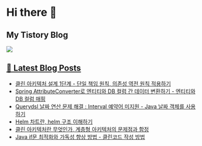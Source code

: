 # Hi there 👋

## My Tistory Blog

<p>
    <a href="https://kylo8.tistory.com"><img src="https://img.shields.io/badge/Tistory-000000?style=flat-square&logo=Tistory&logoColor=white"/>
</p>

## 📕 Latest Blog Posts

<ul><li><a href='https://kylo8.tistory.com/entry/%ED%81%B4%EB%A6%B0-%EC%95%84%ED%82%A4%ED%85%8D%EC%B2%98-%EC%84%A4%EA%B3%84-1%EB%8B%A8%EA%B3%84-%EB%8B%A8%EC%9D%BC-%EC%B1%85%EC%9E%84-%EC%9B%90%EC%B9%99-%EC%9D%98%EC%A1%B4%EC%84%B1-%EC%97%AD%EC%A0%84-%EC%9B%90%EC%B9%99-%EC%A0%81%EC%9A%A9%ED%95%98%EA%B8%B0' target='_blank'>클린 아키텍처 설계 1단계 - 단일 책임 원칙, 의존성 역전 원칙 적용하기</a></li><li><a href='https://kylo8.tistory.com/entry/Spring-AttributeConverter%EB%A1%9C-%EC%97%94%ED%8B%B0%ED%8B%B0%EC%99%80-DB-%EC%BB%AC%EB%9F%BC-%EA%B0%84-%EB%8D%B0%EC%9D%B4%ED%84%B0-%EB%B3%80%ED%99%98%ED%95%98%EA%B8%B0-%EC%97%94%ED%8B%B0%ED%8B%B0%EC%99%80-DB-%EC%BB%AC%EB%9F%BC-%EB%A7%A4%ED%95%91' target='_blank'>Spring AttributeConverter로 엔티티와 DB 컬럼 간 데이터 변환하기 - 엔티티와 DB 컬럼 매핑</a></li><li><a href='https://kylo8.tistory.com/entry/Querydsl-%EB%82%A0%EC%A7%9C-%EC%97%B0%EC%82%B0-%EB%AC%B8%EC%A0%9C-%ED%95%B4%EA%B2%B0-Interval-%EC%98%88%EC%95%BD%EC%96%B4-%EB%AF%B8%EC%A7%80%EC%9B%90-Java-%EB%82%A0%EC%A7%9C-%EA%B0%9D%EC%B2%B4%EB%A5%BC-%EC%82%AC%EC%9A%A9%ED%95%98%EA%B8%B0' target='_blank'>Querydsl 날짜 연산 문제 해결 : Interval 예약어 미지원 - Java 날짜 객체를 사용하기</a></li><li><a href='https://kylo8.tistory.com/entry/Helm-%EC%B0%A8%ED%8A%B8%EB%9E%80-helm-%EA%B5%AC%EC%A1%B0-%EC%9D%B4%ED%95%B4%ED%95%98%EA%B8%B0' target='_blank'>Helm 차트란, helm 구조 이해하기</a></li><li><a href='https://kylo8.tistory.com/entry/%ED%81%B4%EB%A6%B0-%EC%95%84%ED%82%A4%ED%85%8D%EC%B2%98%EB%9E%80-%EB%AC%B4%EC%97%87%EC%9D%B8%EA%B0%80-%EA%B3%84%EC%B8%B5%ED%98%95-%EC%95%84%ED%82%A4%ED%85%8D%EC%B2%98%EC%9D%98-%EB%AC%B8%EC%A0%9C%EC%A0%90%EA%B3%BC-%ED%95%A8%EC%A0%95' target='_blank'>클린 아키텍처란 무엇인가, 계층형 아키텍처의 문제점과 함정</a></li><li><a href='https://kylo8.tistory.com/entry/Java-if%EB%AC%B8-%EC%B5%9C%EC%A0%81%ED%99%94%EC%99%80-%EA%B0%80%EB%8F%85%EC%84%B1-%ED%96%A5%EC%83%81-%EB%B0%A9%EB%B2%95-%ED%81%B4%EB%A6%B0%EC%BD%94%EB%93%9C-%EC%9E%91%EC%84%B1-%EB%B0%A9%EB%B2%95' target='_blank'>Java if문 최적화와 가독성 향상 방법 -  클린코드 작성 방법</a></li></ul>